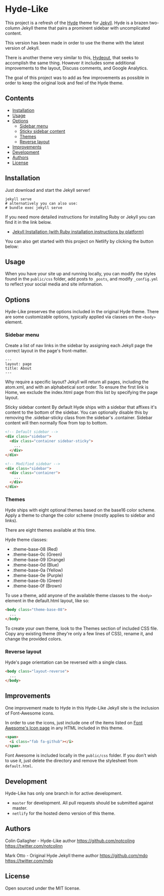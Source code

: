 # Hyde-Like

This project is a refresh of the [Hyde](https://github.com/poole/hyde) theme for [Jekyll](https://jekyllrb.com/). Hyde is a brazen two-column Jekyll theme that pairs a prominent sidebar with uncomplicated content.

This version has been made in order to use the theme with the latest version of Jekyll.

There is another theme very similar to this, [Hydeout](https://github.com/fongandrew/hydeout), that seeks to accomplish the same thing. However it includes some additional improvements to the layout, Discuss comments, and Google Analytics.

The goal of this project was to add as few improvements as possible in order to keep the original look and feel of the Hyde theme.

## Contents

- [Installation](#installation)
- [Usage](#usage)
- [Options](#options)
  - [Sidebar menu](#sidebar-menu)
  - [Sticky sidebar content](#sticky-sidebar-content)
  - [Themes](#themes)
  - [Reverse layout](#reverse-layout)
- [Improvements](#improvements)
- [Development](#development)
- [Authors](#authors)
- [License](#license)

## Installation
Just download and start the Jekyll server!

```
jekyll serve
# alternatively you can also use:
# bundle exec jekyll serve
```

If you need more detailed instructions for installing Ruby or Jekyll you can find it in the link below.

- [Jekyll Installation (with Ruby installation instructions by platform)](https://jekyllrb.com/docs/installation/)

You can also get started with this project on Netlify by clicking the button below:



## Usage

When you have your site up and running locally, you can modify the styles found in the `public/css` folder, add posts to `_posts`, and modify `_config.yml` to reflect your social media and site information.

## Options
Hyde-Like preserves the options included in the original Hyde theme. There are some customizable options, typically applied via classes on the `<body>` element.

### Sidebar menu

Create a list of nav links in the sidebar by assigning each Jekyll page the correct layout in the page's front-matter.

```
---
layout: page
title: About
---
```

Why require a specific layout? Jekyll will return all pages, including the atom.xml, and with an alphabetical sort order. To ensure the first link is Home, we exclude the index.html page from this list by specifying the page layout.

Sticky sidebar content
By default Hyde ships with a sidebar that affixes it's content to the bottom of the sidebar. You can optionally disable this by removing the .sidebar-sticky class from the sidebar's .container. Sidebar content will then normally flow from top to bottom.

```html
<!-- Default sidebar -->
<div class="sidebar">
  <div class="container sidebar-sticky">
    ...
  </div>
</div>

<!-- Modified sidebar -->
<div class="sidebar">
  <div class="container">
    ...
  </div>
</div>
```

### Themes
Hyde ships with eight optional themes based on the base16 color scheme. Apply a theme to change the color scheme (mostly applies to sidebar and links).

There are eight themes available at this time.

Hyde theme classes:
- .theme-base-08 (Red)
- .theme-base-0c (Green)
- .theme-base-09 (Orange)
- .theme-base-0d (Blue)
- .theme-base-0a (Yellow)
- .theme-base-0e (Purple)
- .theme-base-0b (Green)
- .theme-base-0f (Brown)

To use a theme, add anyone of the available theme classes to the `<body>` element in the default.html layout, like so:

```html
<body class="theme-base-08">
  ...
</body>
```

To create your own theme, look to the Themes section of included CSS file. Copy any existing theme (they're only a few lines of CSS), rename it, and change the provided colors.

### Reverse layout

Hyde's page orientation can be reversed with a single class.

```html
<body class="layout-reverse">
  ...
</body>
```

## Improvements

One improvement made to Hyde in this Hyde-Like Jekyll site is the inclusion of Font-Awesome icons. 

In order to use the icons, just include one of the items listed on [Font Awesome's Icon page](https://fontawesome.com/icons) in any HTML included in this theme.

```html
<span>
  <i class="fab fa-github"></i>
</span>
```

Font Awesome is included locally in the `public/css` folder. If you don't wish to use it, just delete the directory and remove the stylesheet from `default.html`.

## Development
Hyde-Like has only one branch in for active development.
- `master` for development. All pull requests should be submitted against master.
- `netlify` for the hosted demo version of this theme.

## Authors
Colin Gallagher - Hyde-Like author
https://github.com/notcoling
https://twitter.com/notcolinn

Mark Otto - Original Hyde Jekyll theme author
https://github.com/mdo
https://twitter.com/mdo


## License
Open sourced under the MIT license.
